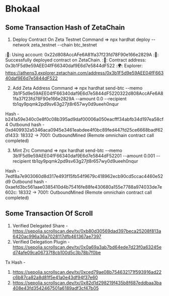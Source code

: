 # Bhokaal

## Some Transaction Hash of ZetaChain
1. Deploy Contract On Zeta Testnet
Command => npx hardhat deploy --network zeta_testnet --chain btc_testnet

:🔑: Using account: 0x22d808AccAFe6A81fa37f23fd78F90e166e2829A
:🚀: Successfully deployed contract on ZetaChain.
:📜: Contract address: 0x3b1F5d9e59AEE04fF66340daf9E6d7e5844dF522
:🌍: Explorer: https://athens3.explorer.zetachain.com/address/0x3b1F5d9e59AEE04fF66340daf9E6d7e5844dF522

2. Add Zeta Address
Command => npx hardhat send-btc --memo 3b1F5d9e59AEE04fF66340daf9E6d7e5844dF5220322d808AccAFe6A81fa37f23fd78F90e166e2829A --amount 0.0 --recipient tb1qy9pqmk2pd9sv63g27jt8r657wy0d9ueeh0nqur

Hash - b241a59e340c0e8f0c08b395ad9daf00006a050eacfff34abfb34d197ea58cf4
Outbound hash - 0xd409932a5346aca0945e3461eabdee4f0bc89fed447fd25ce6668badf62d1433: 18332 → 7001: OutboundMined (Remote omnichain contract call completed)

3. Mint Zrc
Command => npx hardhat send-btc --memo 3b1F5d9e59AEE04fF66340daf9E6d7e5844dF52201 --amount 0.001 --recipient tb1qy9pqmk2pd9sv63g27jt8r657wy0d9ueeh0nqur

Hash - 7edf8a7e903060d8d317e493f15fb54f9679c418962ecb90cd5ccac4460e52d9
Outbound hash - 0xaefd3bc561aae0385410d4b75416fe88fe430680a155e7788a974033de7e602c: 18332 → 7001: OutboundMined (Remote omnichain contract call completed) 


## Some Transaction Of Scroll
1. Verified Delegated Share - https://sepolia.scrollscan.dev/tx/0xb80d30569dad397beca25208f813a6420ac996a36a7028117dfb461367ae7397
2. Verified Delegation Plugin - https://sepolia.scrollscan.dev/tx/0x0a69a3ab7bd64ede7d23f0a63245ed74afe09ca06737f8cb100d5c3b78b7f0be

Tx Hash - 
1. https://sepolia.scrollscan.dev/tx/0xced79ae08b754632171f593916ad22c6b87ca82a8d81f5e41a0e43df94f37e60
2. https://sepolia.scrollscan.dev/tx/0x82d1d298219f435b8f687eddbaa3ba408e43fd3542467501a6189adf3cf47b05

